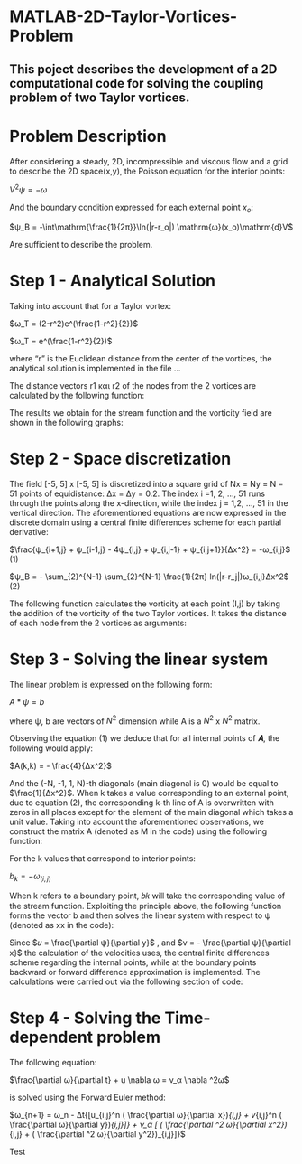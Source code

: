 # MATLAB-2D-Taylor-Vortices-Problem

## This poject describes the development of a 2D computational code for solving the coupling problem of two Taylor vortices.

# Problem Description

After considering a steady, 2D, incompressible and viscous flow and a grid to describe the 2D space(x,y),
the Poisson equation for the interior points:

$V^2ψ=-ω$

And the boundary condition expressed for each external point $x_o$:

$ψ_Β = -\int\mathrm{\frac{1}{2π}}\ln(|r-r_o|) \mathrm{ω}(x_o)\mathrm{d}V$

Are sufficient to describe the problem.

# Step 1 - Analytical Solution

Taking into account that for a Taylor vortex:

$ω_Τ = (2-r^2)e^(\frac{1-r^2}{2})$

$ω_Τ = e^(\frac{1-r^2}{2})$

where “r” is the Euclidean distance from the center of the vortices, the analytical
solution is implemented in the file ...


The distance vectors r1 και r2 of the nodes from the 2 vortices are calculated by the
following function:

The results we obtain for the stream function and the vorticity field are shown in the
following graphs:



# Step 2 - Space discretization

The field [-5, 5] x [-5, 5] is discretized into a square grid of Nx = Ny = N = 51 points of
equidistance: Δx = Δy = 0.2.
The index i =1, 2, …, 51 runs through the points along the x-direction, while the index j = 1,2, …, 51 in the vertical direction. The aforementioned equations are now expressed in the discrete domain using a central finite differences scheme for each partial derivative:


$\frac{ψ_{i+1,j} + ψ_{i-1,j} - 4ψ_{i,j} + ψ_{i,j-1} + ψ_{i,j+1}}{Δx^2} = -ω_{i,j}$    (1)

$ψ_Β = - \sum_{2}^{N-1} \sum_{2}^{N-1} \frac{1}{2π} ln(|r-r_j|)ω_{i,j}Δx^2$           (2)


The following function calculates the vorticity at each point (I,j) by taking the addition of the vorticity of the two Taylor vortices. It takes the distance of each node from the 2
vortices as arguments:


# Step 3 - Solving the linear system

The linear problem is expressed on the following form:

$A*ψ = b$

where ψ, b are vectors of $N^2$ dimension while A is a $N^2$ x $N^2$ matrix.

Observing the equation (1) we deduce that for all internal points of 𝜜, the following would
apply:

$A(k,k) = - \frac{4}{Δx^2}$

And the (-N, -1, 1, N)-th diagonals (main diagonal is 0) would be equal to $\frac{1}\{Δx^2}$.
When k takes a value corresponding to an external point, due to equation (2), the
corresponding k-th line of A is overwritten with zeros in all places except for the element
of the main diagonal which takes a unit value.
Taking into account the aforementioned observations, we construct the matrix A (denoted
as M in the code) using the following function:

For the k values that correspond to interior points:

$b_k = -ω_(i,j)$

When k refers to a boundary point, 𝑏𝑘 will take the corresponding value of the stream
function. Exploiting the principle above, the following function forms the vector b and
then solves the linear system with respect to ψ (denoted as xx in the code):


Since $𝑢 = \frac{\partial ψ}{\partial y}$ , and $v =  - \frac{\partial ψ}{\partial x}$ the calculation of the velocities uses, the central finite
differences scheme regarding the internal points, while at the boundary points backward
or forward difference approximation is implemented. The calculations were carried out
via the following section of code:


# Step 4 - Solving the Time-dependent problem

The following equation:


$\frac{\partial ω}{\partial t} + u \nabla ω = ν_α \nabla ^2ω$ 


is solved using the Forward Euler method:

$ω_{n+1} = ω_n - Δt{[u_{i,j}^n ( \frac{\partial ω}{\partial x})_{i,j} + v_{i,j}^n ( \frac{\partial ω}{\partial y})_{i,j}]} +  ν_α [  ( \frac{\partial ^2 ω}{\partial x^2})_{i,j} + ( \frac{\partial ^2 ω}{\partial y^2})_{i,j}]}$




Test






